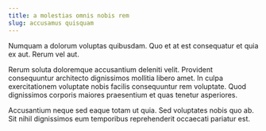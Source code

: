```yaml
---
title: a molestias omnis nobis rem
slug: accusamus quisquam
---
```


Numquam a dolorum voluptas quibusdam. Quo et at est consequatur et quia ex aut. Rerum vel aut.

Rerum soluta doloremque accusantium deleniti velit. Provident consequuntur architecto dignissimos mollitia libero amet. In culpa exercitationem voluptate nobis facilis consequuntur rem voluptate. Quod dignissimos corporis maiores praesentium et quas tenetur asperiores.

Accusantium neque sed eaque totam ut quia. Sed voluptates nobis quo ab. Sit nihil dignissimos eum temporibus reprehenderit occaecati pariatur est.
